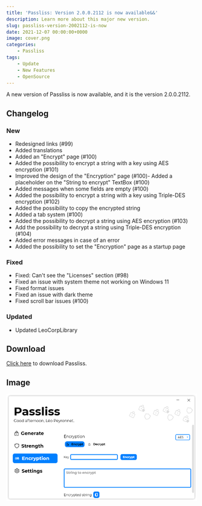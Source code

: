 ```yaml
---
title: 'Passliss: Version 2.0.0.2112 is now available&&'
description: Learn more about this major new version.
slug: passliss-version-2002112-is-now
date: 2021-12-07 00:00:00+0000
image: cover.png
categories:
    - Passliss
tags:
    - Update
    - New Features
    - OpenSource
---
```

A new version of Passliss is now available, and it is the version 2.0.0.2112.

## Changelog
### New
- Redesigned links (#99)
- Added translations
- Added an "Encrypt" page (#100)
- Added the possibility to encrypt a string with a key using AES encryption (#101)
- Improved the design of the "Encryption" page (#100)- Added a placeholder on the "String to encrypt" TextBox (#100)
- Added messages when some fields are empty (#100)
- Added the possibility to encrypt a string with a key using Triple-DES encryption (#102)
- Added the possibility to copy the encrypted string
- Added a tab system (#100)
- Added the possibility to decrypt a string using AES encryption (#103)
- Add the possibility to decrypt a string using Triple-DES encryption (#104)
- Added error messages in case of an error
- Added the possibility to set the "Encryption" page as a startup page
### Fixed
- Fixed: Can't see the "Licenses" section (#98)
- Fixed an issue with system theme not working on Windows 11
- Fixed format issues
- Fixed an issue with dark theme
- Fixed scroll bar issues (#100)
### Updated
- Updated LeoCorpLibrary

## Download

[Click here](https://tinyurl.com/Passliss) to download Passliss.

## Image
![The "Encryption" page of Passliss.](cover.png)